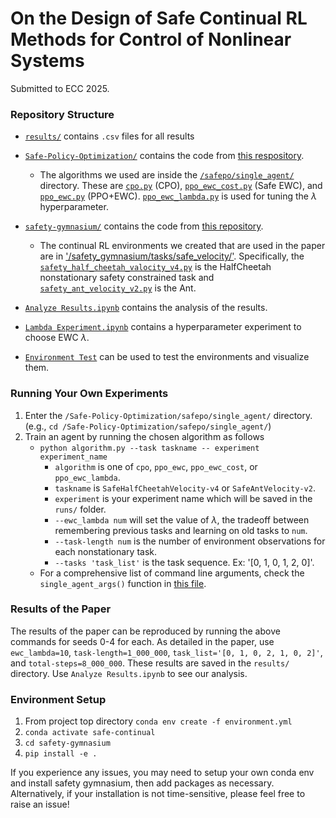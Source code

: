 # On the Design of Safe Continual RL Methods for Control of Nonlinear Systems

Submitted to ECC 2025.

### Repository Structure

- [`results/`](./results/) contains `.csv` files for all results

- [`Safe-Policy-Optimization/`](./Safe-Policy-Optimization/) contains the code from [this respository](https://github.com/PKU-Alignment/Safe-Policy-Optimization).
    - The algorithms we used are inside the [`/safepo/single_agent/`](./Safe-Policy-Optimization/safepo/single_agent/) directory. These are [`cpo.py`](./Safe-Policy-Optimization/safepo/single_agent/cpo.py) (CPO), [`ppo_ewc_cost.py`](./Safe-Policy-Optimization/safepo/single_agent/ppo_ewc_cost.py) (Safe EWC), and [`ppo_ewc.py`](./Safe-Policy-Optimization/safepo/single_agent/ppo_ewc.py) (PPO+EWC). [`ppo_ewc_lambda.py`](./Safe-Policy-Optimization/safepo/single_agent/ppo_ewc_lambda.py) is used for tuning the $\lambda$ hyperparameter.

- [`safety-gymnasium/`](./safety-gymnasium/) contains the code from [this repository](https://github.com/PKU-Alignment/safety-gymnasium).
    - The continual RL environments we created that are used in the paper are in ['/safety_gymnasium/tasks/safe_velocity/'](./safety-gymnasium/safety_gymnasium/tasks/safe_velocity/). Specifically, the [`safety_half_cheetah_valocity_v4.py`](./safety-gymnasium/safety_gymnasium/tasks/safe_velocity/safety_half_cheetah_velocity_v4.py) is the HalfCheetah nonstationary safety constrained task and [`safety_ant_velocity_v2.py`](./safety-gymnasium/safety_gymnasium/tasks/safe_velocity/safety_ant_velocity_v2.py) is the Ant.

- [`Analyze Results.ipynb`](./Analyze%20Results.ipynb) contains the analysis of the results.

- [`Lambda Experiment.ipynb`](./Lambda%20Experiment.ipynb) contains a hyperparameter experiment to choose EWC $\lambda$.

- [`Environment Test`](./Environment%20Test.ipynb) can be used to test the environments and visualize them.


### Running Your Own Experiments

1. Enter the `/Safe-Policy-Optimization/safepo/single_agent/` directory. (e.g., `cd /Safe-Policy-Optimization/safepo/single_agent/`)
2. Train an agent by running the chosen algorithm as follows
    - `python algorithm.py --task taskname -- experiment experiment_name`
        - `algorithm` is one of `cpo`, `ppo_ewc`, `ppo_ewc_cost`, or `ppo_ewc_lambda`.
        - `taskname` is `SafeHalfCheetahVelocity-v4` or `SafeAntVelocity-v2`.
        - `experiment` is your experiment name which will be saved in the `runs/` folder. 
        - `--ewc_lambda num` will set the value of $\lambda$, the tradeoff between remembering previous tasks and learning on old tasks to `num`.
        - `--task-length num` is the number of environment observations for each nonstationary task.
        - `--tasks 'task_list'` is the task sequence. Ex: '[0, 1, 0, 1, 2, 0]'.
    - For a comprehensive list of command line arguments, check the `single_agent_args()` function in [this file](./Safe-Policy-Optimization/safepo/utils/config.py).


### Results of the Paper

The results of the paper can be reproduced by running the above commands for seeds 0-4 for each. As detailed in the paper, use `ewc_lambda=10`, `task-length=1_000_000`, `task_list='[0, 1, 0, 2, 1, 0, 2]'`, and `total-steps=8_000_000`. These results are saved in the `results/` directory. Use `Analyze Results.ipynb` to see our analysis. 

### Environment Setup



1. From project top directory `conda env create -f environment.yml`
2. `conda activate safe-continual` 
3. `cd safety-gymnasium`
4. `pip install -e .`

If you experience any issues, you may need to setup your own conda env and install safety gymnasium, then add packages as necessary. Alternatively, if your installation is not time-sensitive, please feel free to raise an issue!